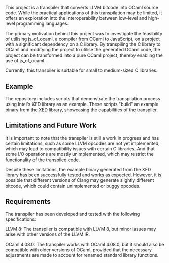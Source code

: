 This project is a transpiler that converts LLVM bitcode into OCaml source code. While the practical applications of this transpilation may be limited, it offers an exploration into the interoperability between low-level and high-level programming languages.

The primary motivation behind this project was to investigate the feasibility of utilising js_of_ocaml, a compiler from OCaml to JavaScript, on a project with a significant dependency on a C library. By transpiling the C library to OCaml and modifying the project to utilise the generated OCaml code, the project can be transformed into a pure OCaml project, thereby enabling the use of js_of_ocaml.

 Currently, this transpiler is suitable for small to medium-sized C libraries.

 ## Example

 The repository includes scripts that demonstrate the transpilation process using Intel's XED library as an example. These scripts "build" an example binary from the XED library, showcasing the capabilities of the transpiler.

 ## Limitations and Future Work

 It is important to note that the transpiler is still a work in progress and has certain limitations, such as some LLVM opcodes are not yet implemented, which may lead to compatibility issues with certain C libraries. And that some I/O operations are mostly unimplemented, which may restrict the functionality of the transpiled code.

 Despite these limitations, the example binary generated from the XED library has been successfully tested and works as expected. However, it is possible that different versions of Clang may generate slightly different bitcode, which could contain unimplemented or buggy opcodes.

 ## Requirements

The transpiler has been developed and tested with the following specifications:

LLVM 8: The transpiler is compatible with LLVM 8, but minor issues may arise with other versions of the LLVM IR.

OCaml 4.08.0: The transpiler works with OCaml 4.08.0, but it should also be compatible with older versions of OCaml, provided that the necessary adjustments are made to account for renamed standard library functions.